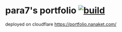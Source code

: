# para7's portfolio [![build](https://github.com/para7/portfolio/actions/workflows/actions.yml/badge.svg?branch=main)](https://github.com/para7/portfolio/actions/workflows/actions.yml)

deployed on cloudflare <https://portfolio.nanaket.com/>